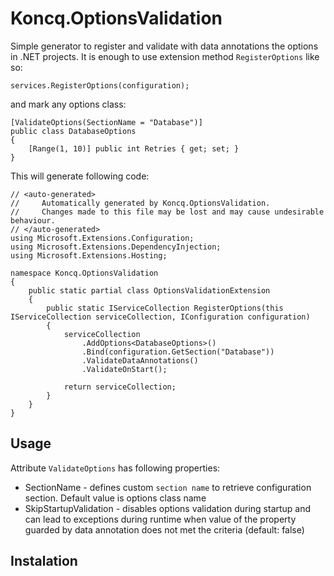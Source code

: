 # Koncq.OptionsValidation

Simple generator to register and validate with data annotations the options in .NET projects.
It is enough to use extension method `RegisterOptions` like so:

```
services.RegisterOptions(configuration);
```

and mark any options class:

```
[ValidateOptions(SectionName = "Database")]
public class DatabaseOptions
{
    [Range(1, 10)] public int Retries { get; set; }
}
```

This will generate following code:
```
// <auto-generated>
//     Automatically generated by Koncq.OptionsValidation.
//     Changes made to this file may be lost and may cause undesirable behaviour.
// </auto-generated>
using Microsoft.Extensions.Configuration;
using Microsoft.Extensions.DependencyInjection;
using Microsoft.Extensions.Hosting;

namespace Koncq.OptionsValidation 
{
    public static partial class OptionsValidationExtension
    {
        public static IServiceCollection RegisterOptions(this IServiceCollection serviceCollection, IConfiguration configuration)
        {
            serviceCollection
                .AddOptions<DatabaseOptions>()
                .Bind(configuration.GetSection("Database"))
                .ValidateDataAnnotations()
                .ValidateOnStart();

            return serviceCollection;
        }
    }
}
```

## Usage

Attribute `ValidateOptions` has following properties:

- SectionName - defines custom `section name` to retrieve configuration section. Default value is options class name  
- SkipStartupValidation - disables options validation during startup and can lead to exceptions during runtime when value of the property guarded by data annotation does not met the criteria (default: false)

## Instalation 

